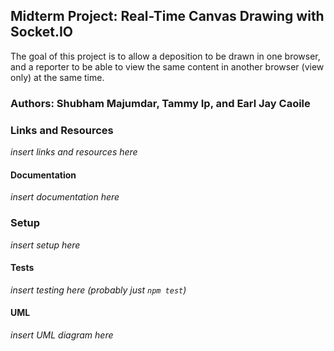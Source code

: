 ## Midterm Project: Real-Time Canvas Drawing with Socket.IO

The goal of this project is to allow a deposition to be drawn in one browser, and a reporter to be able to view the same content in another browser (view only) at the same time.

### Authors: Shubham Majumdar, Tammy Ip, and Earl Jay Caoile

### Links and Resources

*insert links and resources here*

#### Documentation

*insert documentation here*

### Setup

*insert setup here*

#### Tests

*insert testing here (probably just `npm test`)*

#### UML

*insert UML diagram here*
